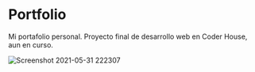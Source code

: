 # Portfolio
Mi portafolio personal.
Proyecto final de desarrollo web en Coder House, aun en curso.


![Screenshot 2021-05-31 222307](https://user-images.githubusercontent.com/81161385/120254659-b557a100-c260-11eb-8cd9-9f7543793d4b.jpg)
